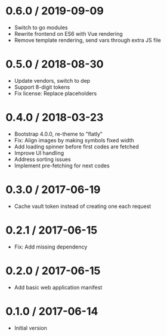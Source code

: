 # 0.6.0 / 2019-09-09

  * Switch to go modules
  * Rewrite frontend on ES6 with Vue rendering
  * Remove template rendering, send vars through extra JS file

# 0.5.0 / 2018-08-30

  * Update vendors, switch to dep
  * Support 8-digit tokens
  * Fix license: Replace placeholders

# 0.4.0 / 2018-03-23

  * Bootstrap 4.0.0, re-theme to "flatly"
  * Fix: Align images by making symbols fixed width
  * Add loading spinner before first codes are fetched
  * Improve UI handling
  * Address sorting issues
  * Implement pre-fetching for next codes

# 0.3.0 / 2017-06-19

  * Cache vault token instead of creating one each request

# 0.2.1 / 2017-06-15

  * Fix: Add missing dependency

# 0.2.0 / 2017-06-15

  * Add basic web application manifest

# 0.1.0 / 2017-06-14

  * Initial version
